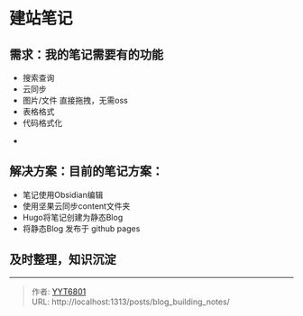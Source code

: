 # 建站笔记



## 需求：我的笔记需要有的功能
- 搜索查询
- 云同步
- 图片/文件 直接拖拽，无需oss
- 表格格式
- 代码格式化
- ~~~随意排版~~~ （避免混乱）

## 解决方案：目前的笔记方案：
* 笔记使用Obsidian编辑
* 使用坚果云同步content文件夹
* Hugo将笔记创建为静态Blog
* 将静态Blog 发布于 github pages

## 及时整理，知识沉淀

---

> 作者: [YYT6801](https://blog.yyt6801.top/)  
> URL: http://localhost:1313/posts/blog_building_notes/  

